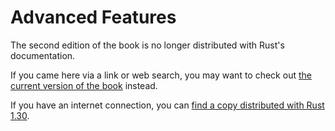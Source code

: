 # Advanced Features

The second edition of the book is no longer distributed with Rust's documentation.

If you came here via a link or web search, you may want to check out [the current
version of the book](../ch19-00-advanced-features.html) instead.

If you have an internet connection, you can [find a copy distributed with
Rust
1.30](https://doc.rust-lang.org/1.30.0/book/second-edition/ch19-00-advanced-features.html).